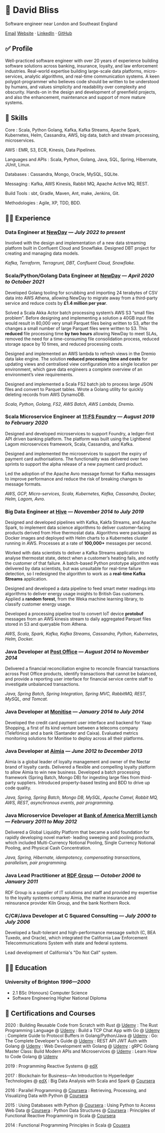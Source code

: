 # 🪪 David Bliss
Software engineer near London and Southeast England

[Email](mailto:contact@yottabyte.uk) [Website](https://yottabyte.uk) · [LinkedIn](https://www.linkedin.com/in/davidbliss) · [GitHub](https://github.com/blissd)

## ✅ Profile

Well-practiced software engineer with over 20 years of experience building software solutions across banking, insurance, loyalty, and law enforcement industries. Real-world expertise building large-scale data platforms, micro-services, analytic algorithms, and real-time communication systems. A keen polygot-programmer who believes code should be written to be understood by humans, and values simplicity and readability over complexity and obscurity. Hands-on  in the design and development of greenfield projects, and also the enhancement, maintenance and support of more mature systems.

## 🌟 Skills

Core
: Scala, Python Golang, Kafka, Kafka Streams, Apache Spark, Kubernetes, Helm, Cassandra, AWS, big data, batch and stream processing, microservices.

AWS
: EMR, S3, ECR, Kinesis, Data Pipelines.

Languages and APIs
: Scala, Python, Golang, Java, SQL, Spring, Hibernate, JUnit, Linux.

Databases
: Cassandra, Mongo, Oracle, MySQL, SQLite.

Messaging
: Kafka, AWS Kinesis, Rabbit MQ, Apache Active MQ, REST.

Build Tools
: sbt, Gradle, Maven, Ant, make, Jenkins, Git.

Methodologies
: Agile, XP, TDD, BDD.

## 🧑‍💻 Experience

### Data Engineer at [NewDay](https://www.newday.co.uk/) — _July 2022 to present_

Involved with the design and implementation of a new data streaming platform built in Confluent Cloud and Snowflake. Designed DBT project for creating and managing data models. 

_Kafka, Terraform, Terragrunt, DBT, Confluent Cloud, Snowflake._

### Scala/Python/Golang Data Engineer at [NewDay](https://www.newday.co.uk/) — _April 2020 to October 2021_

Developed Golang tooling for scrubbing and importing 24 terabytes of CSV data into AWS Athena, allowing NewDay to migrate away from a third-party service and reduce costs by __£1.4 million per year__.

Solved a Scala Akka Actor batch processing system’s AWS S3 “small files problem”. Before designing and implementing a solution a 40GB input file would result in 80,000 very small Parquet files being written to S3, after the changes a small number of large Parquet files were written to S3. This __reduced__ file processing time __by two hours__ allowing NewDay to meet SLAs, removed the need for a time-consuming file consolidation process, reduced storage space by 10 times, and reduced processing costs.

Designed and implemented an AWS lambda to refresh views in the Dremio data lake engine. The solution __reduced processing time and costs__ for updating views and centralised view configuration into a single location per environment, which gave data engineers a complete overview of an environment’s view requirements.

Designed and implemented a Scala FS2 batch job to process large JSON files and convert to Parquet tables.
Wrote a Golang utility for quickly deleting records from AWS DynamoDB.

_Scala, Python, Golang, FS2, AWS Batch, AWS Lambda, Dremio._

### Scala Microservice Engineer at [11:FS Foundry](https://www.11fs.com) — _August 2019 to February 2020_

Designed and developed microservices to support Foundry, a ledger-first API driven banking platform. The platform was built using the Lightbend Lagom microservices framework, Scala, Cassandra, and Kafka.

Designed and implemented the microservices to support the expiry of payment card authorisations. The functionality was delivered over two sprints to support the alpha release of a new payment card product.

Led the adoption of the Apache Avro message format for Kafka messages to improve performance and reduce the risk of breaking changes to message formats.

_AWS, GCP, Micro-services, Scala, Kubernetes, Kafka, Cassandra, Docker, Helm, Lagom, Avro._

### Big Data Engineer at [Hive](https://www.hivehome.com/) — _November 2014 to July 2019_

Designed and developed pipelines with Kafka, Kakfa Streams, and Apache Spark, to implement data science algorithms to deliver customer-facing products derived from Hive thermostat data. Algorithms were packaged as Docker images and deployed with Helm charts to a Kubernetes cluster running in AWS. Processes at a rate of __100,000+__ messages per second.

Worked with data scientists to deliver a Kafka Streams application to analyse thermostat state, detect when a customer’s heating fails, and notify the customer of that failure. A batch-based Python prototype algorithm was delivered by data scientists, but was unsuitable for real-time failure detection, so I redesigned the algorithm to work as a __real-time Kafka Streams__ application.

Designed and developed a data pipeline to feed smart meter readings into algorithms to deliver energy usage insights to British Gas customers. Applied a __random forest__, from the Weka machine learning library, to classify customer energy usage.

Developed a processing pipeline tool to convert IoT device __protobuf__ messages from an AWS kinesis stream to daily aggregated Parquet files stored in S3 and queryable from Athena.

_AWS, Scala, Spark, Kafka, Kafka Streams, Cassandra, Python, Kubernetes, Helm, Docker._

### Java Developer at [Post Office](https://www.postoffice.co.uk/) — _August 2014 to November 2014_

Delivered a financial reconciliation engine to reconcile financial transactions across Post Office products, identify transactions that cannot be balanced, and provide a reporting user interface for financial service centre staff to investigate unbalanced transactions.

_Java, Spring Batch, Spring Integration, Spring MVC, RabbitMQ, REST, MySQL, and Tomcat._

### Java Developer at [Monitise](https://en.wikipedia.org/wiki/Monitise) — _January 2014 to July 2014_

Developed the credit card payment user interface and backend for Yaap Shopping, a first of its kind venture between a telecoms company (Telefónica) and a bank (Santander and Caixa). Evaluated metrics monitoring solutions for Monitise to deploy across all their platforms.

### Java Developer at [Aimia](https://www.aimia.com/) — _June 2012 to December 2013_

Aimia is a global leader of loyalty management and owner of the Nectar brand of loyalty cards. Delivered a flexible and compelling loyalty platform to allow Aimia to win new business. Developed a batch processing framework (Spring Batch, Mongo DB) for ingesting large files from third-party suppliers. Introduced property-based testing and BDD to drive up code quality.

_Java, Spring, Spring Batch, Mongo DB, MySQL, Apache Camel, Rabbit MQ, AWS, REST, asynchronous events, pair programming._

### Java Microservice Developer at [Bank of America Merrill Lynch](https://www.bankofamerica.com/) — _February 2011 to May 2012_

Delivered a Global Liquidity Platform that became a solid foundation for rapidly developing novel market- leading sweeping and pooling products, which included Multi-Currency Notional Pooling, Single Currency Notional Pooling, and Physical Cash Concentration.

_Java, Spring, Hibernate, idempotency, compensating transactions, parallelism, pair programming._

### Java Lead Practitioner at [RDF Group](https://www.rdfgroup.com/) — _October 2006 to January 2011_

RDF Group is a supplier of IT solutions and staff and provided my expertise to the loyalty systems company Aimia, the marine insurance and reinsurance provider Kiln Group, and the bank Northern Rock.

### C/C#/Java Developer at C Squared Consulting — _July 2000 to July 2006_

Developed a fault-tolerant and high-performance message switch (C, BEA Tuxedo, and Oracle), which integrated the California Law Enforcement Telecommunications System with state and federal systems.

Lead development of California's "Do Not Call" system.

## 👨‍🎓 Education

### University of Brighton _1996—2000_

* 2.1 BSc (Honours) Computer Science
* Software Engineering Higher National Diploma

## 🏅 Certifications and Courses

2020
: Building Reusable Code from Scratch with Rust @ [Udemy](https://www.udemy.com/certificate/UC-49c1ca8a-df98-444e-bc1a-32c21d703821/)
: The Rust Programming Language @ [Udemy](https://www.udemy.com/certificate/UC-7a0ad516-3616-4afa-b89b-989be6fe981f/)
: Build a TCP Chat App with Go @ [Udemy](https://www.udemy.com/certificate/UC-INP6UTFA)
: Complete Guide to Protocol Buffers in Golang/Python/Java @ [Udemy](https://www.udemy.com/certificate/UC-Q1168M4T)
: Go: The Complete Developer's Guide @ [Udemy](https://www.udemy.com/certificate/UC-2DGJ1LMN)
: REST API JWT Auth with Golang @ [Udemy](https://www.udemy.com/certificate/UC-D0WJ5R27)
: Web Development with Golang @ [Udemy](https://www.udemy.com/certificate/UC-1LJCOPO9)
: gRPC Golang Master Class: Build Modern APIs and Microservices @ [Udemy](https://www.udemy.com/certificate/UC-6F7LN2C4)
: Learn How to Code Golang @ [Udemy](https://www.udemy.com/certificate/UC-WX2AIINH/)

2019
: Programming Reactive Systems @ [edX](https://courses.edx.org/certificates/3e7d7309b6d4469784d60ccccbe4562f)

2017
: Blockchain for Business—An Introduction to Hyperledger Technologies @ [edX](https://courses.edx.org/certificates/d)
: Big Data Analysis with Scala and Spark @ [Coursera](https://www.coursera.org/account/accomplishments/verify/BT95Z35S6LVX)

2016
: Parallel Programming @ [Coursera](https://www.coursera.org/account/accomplishments/verify/CJ4JSLUQK73D)
: Retrieving, Processing, and Visualizing Data with Python @ [Coursera](https://www.coursera.org/account/accomplishments/verify/8MKC3G5RN9S3)

2015
: Using Databases with Python @ [Coursera](https://www.coursera.org/account/accomplishments/verify/JNESYEJ5FURJ)
: Using Python to Access Web Data @ [Coursera](https://www.coursera.org/account/accomplishments/verify/BVY6EDX4Z2PM)
: Python Data Structures @ [Coursera](https://www.coursera.org/account/accomplishments/verify/VHVY2836QWWS)
: Principles of Functional Reactive Programming in Scala @ [Coursera](https://www.coursera.org/account/accomplishments/records/8jPph3vAjsWdaQeW)

2014
: Functional Programming Principles in Scala @ [Cousera](https://www.coursera.org/maestro/api/certificate/get_certificate?verify-code=87DZAXY7SA)
